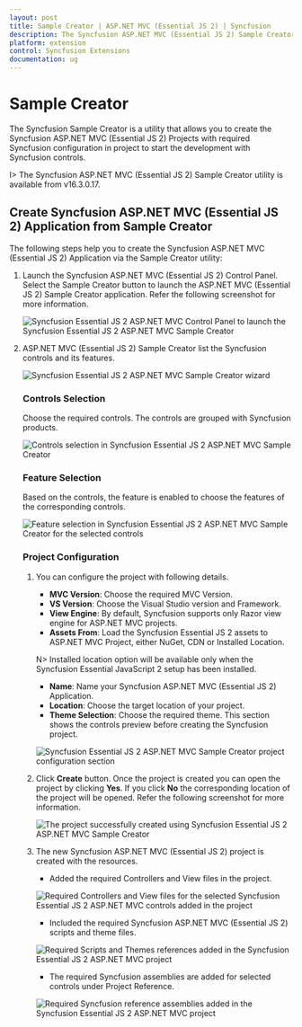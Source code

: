 ```yaml
---
layout: post
title: Sample Creator | ASP.NET MVC (Essential JS 2) | Syncfusion
description: The Syncfusion ASP.NET MVC (Essential JS 2) Sample Creator is a utility that allows you to create the Syncfusion ASP.NET MVC (Essential JS 2) Projects with required Syncfusion configuration in project to start the development with Syncfusion controls
platform: extension
control: Syncfusion Extensions
documentation: ug
---
```


# Sample Creator

The Syncfusion Sample Creator is a utility that allows you to create the Syncfusion ASP.NET MVC (Essential JS 2) Projects with required Syncfusion configuration in project to start the development with Syncfusion controls.

I> The Syncfusion ASP.NET MVC (Essential JS 2) Sample Creator utility is available from v16.3.0.17.

## Create Syncfusion ASP.NET MVC (Essential JS 2) Application from Sample Creator

The following steps help you to create the Syncfusion ASP.NET MVC (Essential JS 2) Application via the Sample Creator utility:

1. Launch the Syncfusion ASP.NET MVC (Essential JS 2) Control Panel. Select the Sample Creator button to launch the ASP.NET MVC (Essential JS 2) Sample Creator application. Refer the following screenshot for more information. 

   ![Syncfusion Essential JS 2 ASP.NET MVC Control Panel to launch the Syncfusion Essential JS 2 ASP.NET MVC Sample Creator](Sample-Creator_images\SampleCreator-img1.jpg)

2. ASP.NET MVC (Essential JS 2) Sample Creator list the Syncfusion controls and its features. 

   ![Syncfusion Essential JS 2 ASP.NET MVC Sample Creator wizard](Sample-Creator_images\SampleCreator-img2.jpg)

   ### Controls Selection

   Choose the required controls. The controls are grouped with Syncfusion products.

   ![Controls selection in Syncfusion Essential JS 2 ASP.NET MVC Sample Creator](Sample-Creator_images\SampleCreator-img3.jpg)

   ### Feature Selection

   Based on the controls, the feature is enabled to choose the features of the corresponding controls.

   ![Feature selection in Syncfusion Essential JS 2 ASP.NET MVC Sample Creator for the selected controls](Sample-Creator_images\SampleCreator-img4.jpg)

   ### Project Configuration

   1. You can configure the project with following details.

      * **MVC Version**: Choose the required MVC Version. 
      * **VS Version**: Choose the Visual Studio version and Framework.
      * **View Engine**: By default, Syncfusion supports only Razor view engine for ASP.NET MVC projects.
      * **Assets From**: Load the Syncfusion Essential JS 2 assets to ASP.NET MVC Project, either NuGet, CDN or Installed Location.

      N> Installed location option will be available only when the Syncfusion Essential JavaScript 2 setup has been installed.
  
      *	**Name**: Name your Syncfusion ASP.NET MVC (Essential JS 2) Application.
      *	**Location**: Choose the target location of your project.
      *	**Theme Selection**: Choose the required theme. This section shows the controls preview before creating the Syncfusion project.

      ![Syncfusion Essential JS 2 ASP.NET MVC Sample Creator project configuration section](Sample-Creator_images\SampleCreator-img5.jpg)

   2. Click **Create** button. Once the project is created you can open the project by clicking **Yes**. If you click **No** the corresponding location of the project will be opened. Refer the following screenshot for more information.

      ![The project successfully created using Syncfusion Essential JS 2 ASP.NET MVC Sample Creator](Sample-Creator_images\SampleCreator-img6.jpg)

   3. The new Syncfusion ASP.NET MVC (Essential JS 2) project is created with the resources.

      * Added the required Controllers and View files in the project.
  
      ![Required Controllers and View files for the selected Syncfusion Essential JS 2 ASP.NET MVC controls added in the project](Sample-Creator_images\SampleCreator-img7.jpg)

      * Included the required Syncfusion ASP.NET MVC (Essential JS 2) scripts and theme files.
  
      ![Required Scripts and Themes references added in the Syncfusion Essential JS 2 ASP.NET MVC project](Sample-Creator_images\SampleCreator-img8.jpg)

      * The required Syncfusion assemblies are added for selected controls under Project Reference.
 
      ![Required Syncfusion reference assemblies added in the Syncfusion Essential JS 2 ASP.NET MVC project](Sample-Creator_images\SampleCreator-img9.jpg)  
